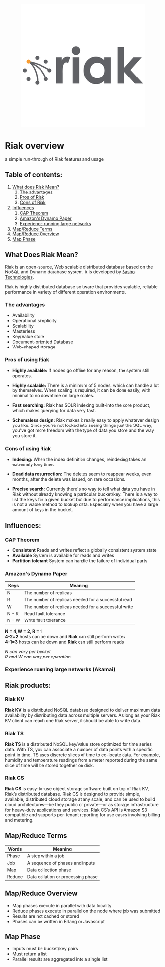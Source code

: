 <p align="center">
<img width="400" height="400" src="img/riak.png">
</p>

# Riak overview
a simple run-through of Riak features and usage

## Table of contents:
1. [What does Riak Mean?](#what-does-riak-mean)
    1. [The advantages](#the-advantages)
    2. [Pros of Riak](#pros-of-using-riak)
    3. [Cons of Riak](#cons-of-using-riak)
2. [Influences](#influences)
    1. [CAP Theorem](#cap-theorem)
    2. [Amazon's Dynamo Paper](#amazons-dynamo-paper)
    3. [Experience running large networks](#experience-running-large-networks-akamai)
4. [Map/Reduce Terms](#map-reduce-terms)
5. [Map/Reduce Overview](#map-reduce-overview)
6. [Map Phase](#map-phase)
## What Does Riak Mean?
Riak is an open-source, Web scalable distributed database based on the NoSQL and Dynamo database system. It is developed by [Basho Technologies](https://riak.com/).

Riak is highly distributed database software that provides scalable, reliable performance in variety of different operation environments. 
 ### The advantages
 - Availability
 - Operational simplicity
 - Scalability
 - Masterless
 - Key/Value store
 - Document-oriented Database
 - Web-shaped storage

 ### Pros of using Riak
 - __Highly available:__ If nodes go offline for any reason, the system still operates.

 - __Highly scalable:__ There is a minimum of 5 nodes, which can handle a lot by themselves. When scaling is required, it can be done easily, with minimal to no downtime on large scales.

 - __Fast searching:__ Riak has SOLR indexing built-into the core product, which makes querying for data very fast.

 - __Schemaless design:__ Riak makes it really easy to apply whatever design you like. Since you're not locked into seeing things just the SQL way, you've got more freedom with the type of data you store and the way you store it.

 ### Cons of using Riak
 - __Indexing:__ When the index definition changes, reindexing takes an extremely long time.
  
 - __Dead data resurrection:__ The deletes seem to reappear weeks, even months, after the delete was issued, on rare occasions.

 - __Precise search:__ Currently there's no way to tell what data you have in Riak without already knowing a particular bucket/key. There is a way to list the keys for a given bucket but due to performance implications, this is not a viable method to lookup data. Especially when you have a large amount of keys in the bucket.

## Influences:

 ### CAP Theorem
 - __Consistent__ Reads and writes reflect a globally consistent system state
 - __Available__ System is available for reads and writes
 - __Partition tolerant__ System can handle the failure of individual parts
 
 ### Amazon's Dynamo Paper
 Keys | Meaning
--- | ---
 N | The number of replicas
 R | The number of replicas needed for a successful read
 W | The number of replicas needed for a successful write
 N - R | Read fault tolerance
 N - W | Write fault tolerance
 
 __N = 4,W = 2, R = 1__ </br>
 __4-2=2__ hosts can be down and __Riak__ can still perform writes </br>
 __4-1=3__ hosts can be down and __Riak__ can still perform reads 
 
 *N can vary per bucket* </br>
 *R and W can vary per operation*


 ### Experience running large networks (Akamai)

## Riak products:

 ### Riak KV
 __Riak KV__ is a distributed NoSQL database designed to deliver maximum data availability by distributing data across multiple servers. As long as your Riak KV client can  reach one Riak server, it should be able to write data.
 
 ### Riak TS
 __Riak TS__ is a distributed NoSQL key/value store optimized for time series data. With TS, you can associate a number of data points with a specific point in time. TS uses discrete slices of time to co-locate data. For example, humidity and temperature readings from a meter reported during the same slice of time will be stored together on disk.
 
 ### Riak CS
 __Riak CS__ is easy-to-use object storage software built on top of Riak KV, Riak’s distributed database. Riak CS is designed to provide simple, available, distributed cloud storage at any scale, and can be used to build cloud architectures—be they public or private—or as storage infrastructure for heavy-duty applications and services. Riak CS’s API is Amazon S3 compatible and supports per-tenant reporting for use cases involving billing and metering.

## Map/Reduce Terms
 Words | Meaning
--- | ---
 Phase | A step within a job
 Job | A sequence of phases and inputs
 Map | Data collection phase
 Reduce | Data collation or processing phase
 
 ## Map/Reduce Overview
  - Map phases execute in parallel with data locality
  - Reduce phases execute in parallel on the node where job was submitted
  - Results are not cached or stored
  - Phases can be written in Erlang or Javascript

## Map Phase
 - Inputs must be bucket/key pairs
 - Must return a list
 - Parallel results are aggregated into a single list
